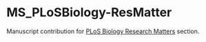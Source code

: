 # MS_PLoSBiology-ResMatter
Manuscript contribution for [PLoS Biology Research Matters](http://blogs.plos.org/plos/2015/06/research-matters/) section.
